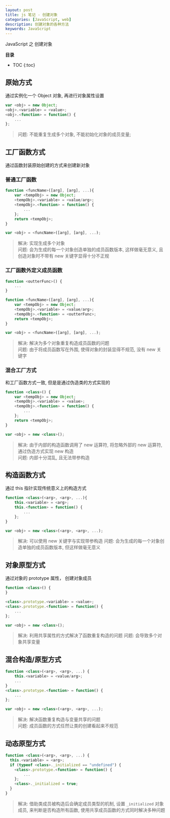 ```yaml
---
layout: post
title: js 笔记 - 创建对象
categories: [JavaScript, web]
description: 创建对象的各种方法
keywords: JavaScript
---
```

JavaScript 之 创建对象

**目录**

* TOC
{:toc}

## 原始方式

通过实例化一个 Object 对象, 再进行对象属性设置

```js
var <obj> = new Object;
<obj>.<variable> = <value>;
<obj>.<function> = function() {
    ...
};
```

> 问题: 不能重复生成多个对象, 不能初始化对象的成员变量;

## 工厂函数方式

通过函数封装原始创建的方式来创建新对象

### 普通工厂函数

```js
function <funcName>([arg], [arg], ...){
    var <tempObj> = new Object;
    <tempObj>.<variable> = <value/arg>;
    <tempObj>.<function> = function() {
        ...
    };
    return <tempObj>;
}

var <obj> = <funcName>([arg], [arg], ...);
```

>解决: 实现生成多个对象  
>问题: 会为生成的每一个对象创造单独的成员函数版本, 这样做毫无意义,  且创造对象时不带有 new 关键字显得十分不正规

### 工厂函数外定义成员函数

```js
function <outterFunc>() {
    ...
}

function <funcName>([arg], [arg], ...){
    var <tempObj> = new Object;
    <tempObj>.<variable> = <value/arg>;
    <tempObj>.<function> = <outterFunc>;
    return <tempObj>;
}

var <obj> = <funcName>([arg], [arg], ...);
```

>解决: 解决为多个对象重复构造成员函数的问题  
>问题: 由于将成员函数写在外围, 使得对象的封装显得不规范, 没有 new 关键字

### 混合工厂方式

和工厂函数方式一致, 但是是通过伪造类的方式实现的

```js
function <class>() {
    var <tempObj> = new Object;
    <tempObj>.<variable> = <value>;
    <tempObj>.<function> = function() {
        ...
    };
    return <tempObj>;
}

var <obj> = new <class>();
```

>解决: 由于内部的构造函数调用了 new 运算符, 将忽略外部的 new 运算符, 通过伪造方式实现 new 构造  
>问题: 内部十分混乱, 且无法带参构造

## 构造函数方式

通过 this 指针实现传统意义上的构造方式

```js
function <class>(<arg>, <arg>, ...){
    this.<variable> = <arg>;
    this.<function> = function() {
        ...
    };
}

var <obj> = new <class>(<arg>, <arg>, ...);
```

>解决: 可以使用 new 关键字与实现带参构造 
>问题: 会为生成的每一个对象创造单独的成员函数版本, 但这样做毫无意义

## 对象原型方式

通过对象的 prototype 属性， 创建对象成员

```js
function <class>() {
}

<class>.prototype.<variable> = <value>;
<class>.prototype.<function> = function() {
    ...
};

var <obj> = new <class>();
```

>解决: 利用共享属性的方式解决了函数重复构造的问题
>问题: 会导致多个对象共享变量

## 混合构造/原型方式

```js
function <class>(<arg>, <arg>, ...) {
    this.<variable> = <value/arg>;
    ...
}
<class>.prototype.<function> = function() {
    ...
};

var <obj> = new <class>(<arg>, <arg>, ...);
```

>解决: 解决函数重复构造与变量共享的问题  
>问题: 成员函数的方式任然让类的创建看起来不规范

## 动态原型方式

```js
function <class>(<arg>, <arg>, ...) {
  this.<variable> = <arg>;
  if (typeof <class>._initialized == "undefined") {
    <class>.prototype.<function> = function() {
        ...
    };
    <class>._initialized = true;
  }
}
```

>解决: 借助类成员被构造后会确定成员类型的机制, 设置 `_initialized` 对象成员, 来判断是否构造所有函数, 使用共享成员函数的方式同时解决多种问题
